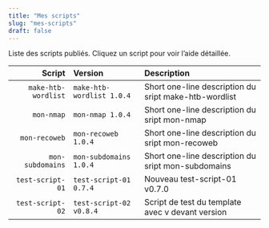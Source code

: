 ```yaml
---
title: "Mes scripts"
slug: "mes-scripts"
draft: false
---
```


Liste des scripts publiés. Cliquez un script pour voir l’aide détaillée.

| Script | Version | Description |
|-------:|:--------|:------------|
| `make-htb-wordlist` | `make-htb-wordlist 1.0.4` | Short one-line description du sript make-htb-wordlist |
| `mon-nmap` | `mon-nmap 1.0.4` | Short one-line description du sript mon-nmap |
| `mon-recoweb` | `mon-recoweb 1.0.4` | Short one-line description du sript mon-recoweb |
| `mon-subdomains` | `mon-subdomains 1.0.4` | Short one-line description du sript mon-subdomains |
| `test-script-01` | `test-script-01 0.7.4` | Nouveau test-script-01 v0.7.0 |
| `test-script-02` | `test-script-02 v0.8.4` | Script de test du template avec v devant version |